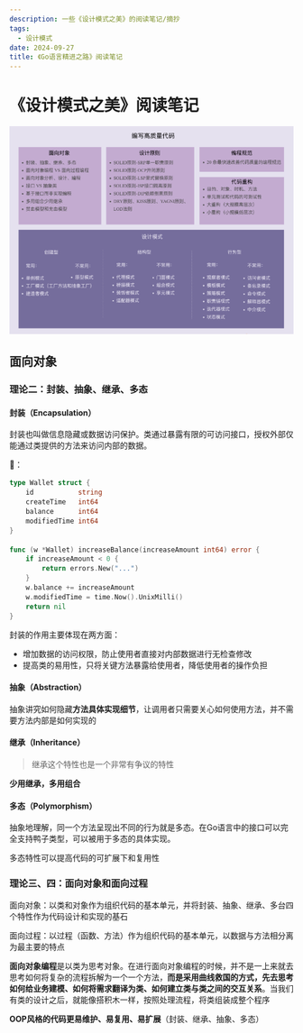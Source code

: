 ```yaml
---
description: 一些《设计模式之美》的阅读笔记/摘抄
tags:
  - 设计模式
date: 2024-09-27
title: 《Go语言精进之路》阅读笔记
---
```

# 《设计模式之美》阅读笔记

![image-20241108191510420](https://raw.githubusercontent.com/lyydsheep/pic/main/202411081915460.png)

## 面向对象

### 理论二：封装、抽象、继承、多态

#### 封装（Encapsulation）

封装也叫做信息隐藏或数据访问保护。类通过暴露有限的可访问接口，授权外部仅能通过类提供的方法来访问内部的数据。

🌰：

```go
type Wallet struct {
	id           string
	createTime   int64
	balance      int64
	modifiedTime int64
}

func (w *Wallet) increaseBalance(increaseAmount int64) error {
	if increaseAmount < 0 {
		return errors.New("...")
	}
	w.balance += increaseAmount
	w.modifiedTime = time.Now().UnixMilli()
	return nil
}
```

封装的作用主要体现在两方面：

- 增加数据的访问权限，防止使用者直接对内部数据进行无检查修改
- 提高类的易用性，只将关键方法暴露给使用者，降低使用者的操作负担

#### 抽象（Abstraction）

抽象讲究如何隐藏**方法具体实现细节**，让调用者只需要关心如何使用方法，并不需要方法内部是如何实现的

#### 继承（Inheritance）

> 继承这个特性也是一个非常有争议的特性

**少用继承，多用组合**

#### 多态（Polymorphism）

抽象地理解，同一个方法呈现出不同的行为就是多态。在Go语言中的接口可以完全支持鸭子类型，可以被用于多态的具体实现。

多态特性可以提高代码的可扩展下和复用性

### 理论三、四：面向对象和面向过程

面向对象：以类和对象作为组织代码的基本单元，并将封装、抽象、继承、多台四个特性作为代码设计和实现的基石

面向过程：以过程（函数、方法）作为组织代码的基本单元，以数据与方法相分离为最主要的特点

**面向对象编程**是以类为思考对象。在进行面向对象编程的时候，并不是一上来就去思考如何将复杂的流程拆解为一个一个方法，**而是采用曲线救国的方式，先去思考如何给业务建模、如何将需求翻译为类、如何建立类与类之间的交互关系**。当我们有类的设计之后，就能像搭积木一样，按照处理流程，将类组装成整个程序

**OOP风格的代码更易维护、易复用、易扩展**（封装、继承、抽象、多态）
